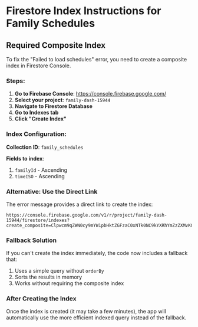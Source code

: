 # Firestore Index Instructions for Family Schedules

## Required Composite Index

To fix the "Failed to load schedules" error, you need to create a composite index in Firestore Console.

### Steps:

1. **Go to Firebase Console**: https://console.firebase.google.com/
2. **Select your project**: `family-dash-15944`
3. **Navigate to Firestore Database**
4. **Go to Indexes tab**
5. **Click "Create Index"**

### Index Configuration:

**Collection ID**: `family_schedules`

**Fields to index**:
1. `familyId` - Ascending
2. `timeISO` - Ascending

### Alternative: Use the Direct Link

The error message provides a direct link to create the index:
```
https://console.firebase.google.com/v1/r/project/family-dash-15944/firestore/indexes?create_composite=Clpwcm9qZWN0cy9mYW1pbHktZGFzaC0xNTk0NC9kYXRhYmZzZXMvKGR1ZmF1bHQpL2NvbGxlY3Rpb25Hcm91cHMvZmFtaWx5X3NjaGVkdWxlcy9pbmRleGVzL18QAROMCghmYW1pbHlJZBABGgsKB3RpbWVJU08QAROMCghfX25hbWWfXxAB
```

### Fallback Solution

If you can't create the index immediately, the code now includes a fallback that:
1. Uses a simple query without `orderBy`
2. Sorts the results in memory
3. Works without requiring the composite index

### After Creating the Index

Once the index is created (it may take a few minutes), the app will automatically use the more efficient indexed query instead of the fallback.
